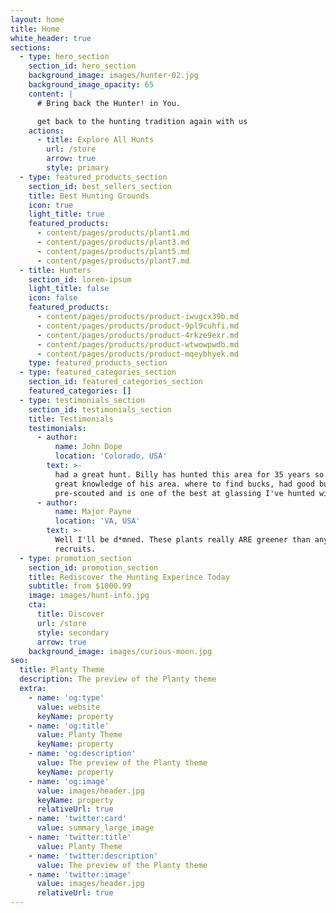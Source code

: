 ```yaml
---
layout: home
title: Home
white_header: true
sections:
  - type: hero_section
    section_id: hero_section
    background_image: images/hunter-02.jpg
    background_image_opacity: 65
    content: |
      # Bring back the Hunter! in You.

      get back to the hunting tradition again with us
    actions:
      - title: Explore All Hunts
        url: /store
        arrow: true
        style: primary
  - type: featured_products_section
    section_id: best_sellers_section
    title: Best Hunting Grounds
    icon: true
    light_title: true
    featured_products:
      - content/pages/products/plant1.md
      - content/pages/products/plant3.md
      - content/pages/products/plant5.md
      - content/pages/products/plant7.md
  - title: Hunters
    section_id: lorem-ipsum
    light_title: false
    icon: false
    featured_products:
      - content/pages/products/product-iwugcx39b.md
      - content/pages/products/product-9pl9cuhfi.md
      - content/pages/products/product-4rkze9exr.md
      - content/pages/products/product-wtwowpwdb.md
      - content/pages/products/product-mqeybhyek.md
    type: featured_products_section
  - type: featured_categories_section
    section_id: featured_categories_section
    featured_categories: []
  - type: testimonials_section
    section_id: testimonials_section
    title: Testimonials
    testimonials:
      - author:
          name: John Dope
          location: 'Colorado, USA'
        text: >-
          had a great hunt. Billy has hunted this area for 35 years so he has
          great knowledge of his area. where to find bucks, had good bucks
          pre-scouted and is one of the best at glassing I've hunted with
      - author:
          name: Major Payne
          location: 'VA, USA'
        text: >-
          Well I'll be d*mned. These plants really ARE greener than any of my
          recruits.
  - type: promotion_section
    section_id: promotion_section
    title: Rediscover the Hunting Experince Today
    subtitle: from $1000.99
    image: images/hunt-info.jpg
    cta:
      title: Discover
      url: /store
      style: secondary
      arrow: true
    background_image: images/curious-moon.jpg
seo:
  title: Planty Theme
  description: The preview of the Planty theme
  extra:
    - name: 'og:type'
      value: website
      keyName: property
    - name: 'og:title'
      value: Planty Theme
      keyName: property
    - name: 'og:description'
      value: The preview of the Planty theme
      keyName: property
    - name: 'og:image'
      value: images/header.jpg
      keyName: property
      relativeUrl: true
    - name: 'twitter:card'
      value: summary_large_image
    - name: 'twitter:title'
      value: Planty Theme
    - name: 'twitter:description'
      value: The preview of the Planty theme
    - name: 'twitter:image'
      value: images/header.jpg
      relativeUrl: true
---
```

